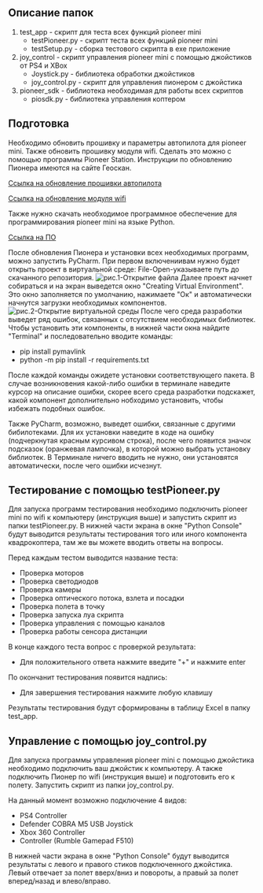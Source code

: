 ## Описание папок

1) test_app - скрипт для теста всех функций pioneer mini
   * testPioneer.py - скрипт теста всех функций pioneer mini
   * testSetup.py - сборка тестового скрипта в exe приложение
2) joy_control - скрипт управления pioneer mini с помощью джойстиков от PS4 и XBox
   * Joystick.py - библиотека обработки джойстиков
   * joy_control.py - скрипт для управления пионером с джойстика
3) pioneer_sdk - библиотека необходимая для работы всех скриптов
   * piosdk.py - библиотека управления коптером
   
## Подготовка
Необходимо обновить прошивку и параметры автопилота для pioneer mini. Также обновить прошивку модуля wifi.
Сделать это можно с помощью программы Pioneer Station. Инструкции по обновлению Пионера имеются на сайте Геоскан.
   
[Ссылка на обновление прошивки автопилота](https://pioneer-doc.readthedocs.io/ru/master/instructions/pioneer-mini/settings/firmware_upgrade.html)

[Ссылка на обновление модуля wifi](https://pioneer-doc.readthedocs.io/ru/master/instructions/pioneer-mini/settings/esp32-update.html)

Также нужно скачать необходимое программное обеспечение для программирования pioneer mini на языке Python.

[Ссылка на ПО]( https://pioneer-doc.readthedocs.io/ru/master/programming/python/python-sdk-main.html )

После обновления Пионера и установки всех необходимых программ, можно запустить PyCharm.
При первом включениивам нужно будет открыть проект в виртуальной среде: File-Open-указываете путь до скачанного репозитория.
![рис.1-Открытие файла](D:\GitHub\pioneer_test-main\joy_сontrol\image\1.png)
Далее проект начнет собираться и на экран выведется окно "Creating Virtual Environment". Это окно заполняется по умолчанию,
нажимаете "Ок" и автоматически начнутся загрузки необходимых компонентов. 
![рис.2-Открытие виртуальной среды](D:\GitHub\pioneer_test-main\joy_сontrol\image\2.jpg)
После чего среда разработки выведет ряд ошибок, связанных с отсутствием необходимых библиотек.
Чтобы установить эти компоненты, в нижней части окна найдите "Terminal" и последовательно вводите команды:
 * pip install pymavlink
 * python -m pip install -r requirements.txt

После каждой команды ожидете установки соответствующего пакета. В случае возникновения какой-либо ошибки в терминале
наведите курсор на описание ошибки, скорее всего среда разработки подскажет, какой компонент дополнительно нобходимо установить,
чтобы избежать подобных ошибок.   

Также PyCharm, возможно, выведет ошибки, связанные с другими бибилотеками. Для их установки наведите в коде на ошибку
(подчеркнутая красным курсивом строка), после чего появится значок подсказок (оранжевая лампочка), в которой можно выбрать установку библиотек.
В Терминале ничего вводить не нужно, они установятся автоматически, после чего ошибки исчезнут.

## Тестирование с помощью testPioneer.py
Для запуска программ тестирования необходимо подключить pioneer mini по wifi к компьютеру (инструкция выше) и запустить скрипт из папки testPioneer.py.
В нижней части экрана в окне "Python Console" будут выводится результаты тестирования того или иного компонента квадрокоптера, там же вы можете вводить ответы на вопросы.

Перед каждым тестом выводится название теста:
 * Проверка моторов
 * Проверка светодиодов
 * Проверка камеры
 * Проверка оптического потока, взлета и посадки
 * Проверка полета в точку
 * Проверка запуска луа скрипта
 * Проверка управления с помощью каналов
 * Проверка работы сенсора дистанции

В конце каждого теста вопрос с проверкой результата: 
 * Для положительного ответа нажмите введите "+" и нажмите enter

По окончанит тестирования появится надпись: 
 * Для завершения тестирования нажмите любую клавишу

Результаты тестирования будут сформированы в таблицу Excel в папку test_app.

## Управление с помощью joy_control.py
Для запуска программы управления pioneer mini с помощью
джойстика необходимо подключить ваш джойстик к компьютеру.
А также подключить Пионер по wifi (инструкция выше) и подготовить его к полету. Запустить скрипт из папки joy_control.py.

На данный момент возможно подключение 4 видов:
 * PS4 Controller
 * Defender COBRA M5 USB Joystick
 * Xbox 360 Controller
 * Controller (Rumble Gamepad F510)

В нижней части экрана в окне "Python Console" будут выводится результаты с левого и правого стиков подключенного джойстика.
Левый отвечает за полет вверх/вниз и повороты, а правый за полет вперед/назад и влево/вправо.
